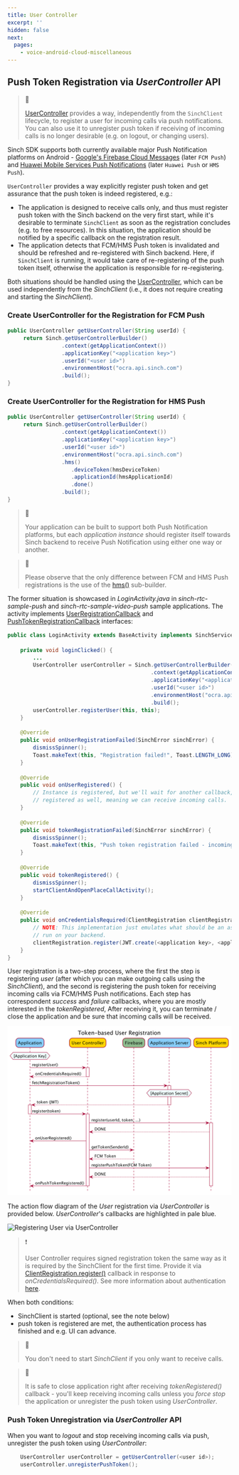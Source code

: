```yaml
---
title: User Controller
excerpt: ''
hidden: false
next:
  pages:
    - voice-android-cloud-miscellaneous
---
```


## Push Token Registration via _UserController_ API

> 📘
>
> [UserController](reference/com/sinch/android/rtc/UserController.html) provides a way, independently from the `SinchClient` lifecycle, to register a user for incoming calls via push notifications. You can also use it to unregister push token if receiving of incoming calls is no longer desirable (e.g. on logout, or changing users).

Sinch SDK supports both currently available major Push Notification platforms on Android - [Google's Firebase Cloud Messages](doc:voice-android-cloud-push-notifications#google-fcm-push-notifications) (later `FCM Push`) and [Huawei Mobile Services Push Notifications](doc:voice-android-cloud-push-notifications#huawei-hms-notifications)  (later `Huawei Push` or `HMS Push`). 

`UserController` provides a way explicitly register push token and get assurance that the push token is indeed registered, e.g.:

- The application is designed to receive calls only, and thus must register push token with the Sinch backend on the very first start, while it's desirable to terminate `SinchClient` as soon as the registration concludes (e.g. to free resources). In this situation, the application should be notified by a specific callback on the registration result.
- The application detects that FCM/HMS Push token is invalidated and should be refreshed and re-registered with Sinch backend. Here, if `SinchClient` is running, it would take care of re-registering of the push token itself, otherwise the application is responsible for re-registering.

Both situations should be handled using the [UserController](reference\com\sinch\android\rtc\UserController.html), which can be used independently from the _SinchClient_ (i.e., it does not require creating and starting the _SinchClient_).

### Create UserController for the Registration for FCM Push

```java
public UserController getUserController(String userId) {
     return Sinch.getUserControllerBuilder()
                 .context(getApplicationContext())
                 .applicationKey("<application key>")
                 .userId("<user id>")
                 .environmentHost("ocra.api.sinch.com")
                 .build();
}
```

### Create UserController for the Registration for HMS Push

```java
public UserController getUserController(String userId) {
     return Sinch.getUserControllerBuilder()
                 .context(getApplicationContext())
                 .applicationKey("<application key>")
                 .userId("<user id>")
                 .environmentHost("ocra.api.sinch.com")
                 .hms()
                    .deviceToken(hmsDeviceToken)
                    .applicationId(hmsApplicationId)
                    .done()
                 .build();
}
```
> 📘
>
> Your application can be built to support both Push Notification platforms, but each _application instance_ should 
> register itself towards Sinch backend to receive Push Notification using either one way or another.

> 📘
>
>Please observe that the only difference between FCM and HMS Push registrations is the use of the [hms()](reference/com/sinch/android/rtc/HmsPushBuilder.html) sub-builder.

The former situation is showcased in _LoginActivity.java_ in _sinch-rtc-sample-push_ and _sinch-rtc-sample-video-push_ sample applications. The activity implements [UserRegistrationCallback](reference\com\sinch\android\rtc\UserRegistrationCallback.html) and [PushTokenRegistrationCallback](reference\com\sinch\android\rtc\PushTokenRegistrationCallback.html) interfaces:

```java
public class LoginActivity extends BaseActivity implements SinchService.StartFailedListener, PushTokenRegistrationCallback, UserRegistrationCallback {

    private void loginClicked() {
        ...
        UserController userController = Sinch.getUserControllerBuilder()
                                             .context(getApplicationContext())
                                             .applicationKey("<application key>")
                                             .userId("<user id>")
                                             .environmentHost("ocra.api.sinch.com")
                                             .build();
        userController.registerUser(this, this);
    }

    @Override
    public void onUserRegistrationFailed(SinchError sinchError) {
        dismissSpinner();
        Toast.makeText(this, "Registration failed!", Toast.LENGTH_LONG).show();
    }

    @Override
    public void onUserRegistered() {
        // Instance is registered, but we'll wait for another callback, assuring that the push token is
        // registered as well, meaning we can receive incoming calls.
    }

    @Override
    public void tokenRegistrationFailed(SinchError sinchError) {
        dismissSpinner();
        Toast.makeText(this, "Push token registration failed - incoming calls can't be received!", Toast.LENGTH_LONG).show();
    }

    @Override
    public void tokenRegistered() {
        dismissSpinner();
        startClientAndOpenPlaceCallActivity();
    }

    @Override
    public void onCredentialsRequired(ClientRegistration clientRegistration) {
        // NOTE: This implementation just emulates what should be an async procedure, with JWT.create() being
        // run on your backend.
        clientRegistration.register(JWT.create(<application key>, <application secret>, mUserId));
    }
}
```

User registration is a two-step process, where the first the step is registering _user_ (after which you can make outgoing calls using the _SinchClient_), and the second is registering the push token for receiving incoming calls via FCM/HMS Push notifications. Each step has correspondent _success_ and _failure_ callbacks, where you are mostly interested in the _tokenRegistered_, After receiving it, you can terminate / close the application and be sure that incoming calls will be received.

![Token-based User Registration (FCM case)](images\20210125-user_and_push_registration.pu.png)

The action flow diagram of the _User_ registration via _UserController_ is provided below. _UserController_'s callbacks are highlighted in pale blue.

![Registering User via UserController](images\20201006-usercontroller-callbacks.pu.png)

> ❗️
>
> User Controller requires signed registration token the same way as it is required by the SinchClient for the first time. Provide it via [ClientRegistration.register()](reference\com\sinch\android\rtc\ClientRegistration.html) callback in response to _onCredentialsRequired()_.
> See more information about authentication [here](doc:voice-android-cloud-application-authentication).

When both conditions:
- SinchClient is started (optional, see the note below)
- push token is registered
are met, the authentication process has finished and e.g. UI can advance.

> 📘
>
> You don't need to start _SinchClient_ if you only want to receive calls.

> 📘
>
> It is safe to close application right after receiving _tokenRegistered()_ callback - you'll keep receiving incoming calls unless you _force stop_ the application or unregister the push token using _UserController_.

### Push Token Unregistration via _UserController_ API

When you want to _logout_ and stop receiving incoming calls via push, unregister the push token using _UserController_:

```java
    UserController userController = getUserController(<user id>);
    userController.unregisterPushToken();
```
